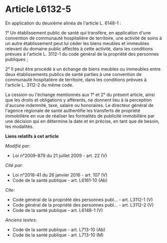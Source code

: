 # Article L6132-5

En application du deuxième alinéa de l'article L. 6148-1 : 

1° Un établissement public de santé qui transfère, en application d'une convention de communauté hospitalière de territoire,
une activité de soins à un autre établissement peut lui céder les biens meubles et immeubles relevant du domaine public
affectés à cette activité, dans les conditions prévues à l'article L. 3112-1 du code général de la propriété des personnes
publiques ; 

2° Il peut être procédé à un échange de biens meubles ou immeubles entre deux établissements publics de santé parties à une
convention de communauté hospitalière de territoire, dans les conditions prévues à l'article L. 3112-2 du même code. 

La cession ou l'échange mentionnés aux 1° et 2° du présent article, ainsi que les droits et obligations y afférents, ne
donnent lieu à la perception d'aucune indemnité, taxe, salaire ou honoraires. Le directeur général de l'agence régionale de
santé authentifie les transferts de propriété immobilière en vue de réaliser les formalités de publicité immobilière par une
décision qui en détermine la date et en précise, en tant que de besoin, les modalités.

**Liens relatifs à cet article**

_Modifié par_:

  - Loi n°2009-879 du 21 juillet 2009 - art. 22 (V)

_Cité par_:

  - Loi n°2016-41 du 26 janvier 2016 - art. 107 (V)
  - Code de la santé publique - art. L6161-10 (Ab)

_Cite_:

  - Code général de la propriété des personnes publ... - art. L3112-1 (V)
  - Code général de la propriété des personnes publ... - art. L3112-2 (V)
  - Code de la santé publique - art. L6148-1 (V)

_Anciens textes_:

  - Code de la santé publique - art. L713-10 (Ab)
  - Code de la santé publique - art. L713-10 (M)
